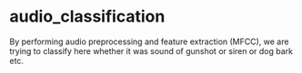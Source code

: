 # audio_classification
By performing audio preprocessing and feature extraction (MFCC), we are trying to classify here whether it was sound of gunshot or siren or dog bark etc.
